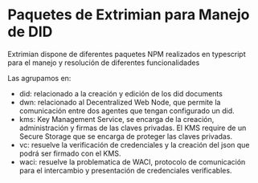 # Paquetes de Extrimian para Manejo de DID

Extrimian dispone de diferentes paquetes NPM realizados en typescript para el manejo y resolución de diferentes funcionalidades

Las agrupamos en:

* did: relacionado a la creación y edición de los did documents
* dwn: relacionado al Decentralized Web Node, que permite la comunicación entre dos agentes que tengan configurado un did.
* kms: Key Management Service, se encarga de la creación, administración y firmas de las claves privadas. El KMS require de un Secure Storage que se encarga de proteger las claves privadas.
* vc: resuelve la verificación de credenciales y la creación del json que podrá ser firmado con el KMS.
* waci: resuelve la problematica de WACI, protocolo de comunicación para el intercambio y presentación de credenciales verificables.